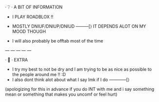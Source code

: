 · ❔ · A BIT OF INFORMATION 

- I PLAY ROADBLOX !!

- MOSTLY DNIUF/DNIUP/DNIUD ———[⟩
IT DEPENDS ALOT ON MY MOOD THOUGH 

- I will also probably be offtab most of the time

— — — — —


· 💭 · EXTRA

- I try my best to not be dry and I am trying to be as nice as possible to the people around me !! :D
- I also dont think alot about what I say  lmk if I do  ————[⟩

(apologizing for this in advance 
if you do INT with me and i say something mean or something that makes you uncomf or feel hurt)
